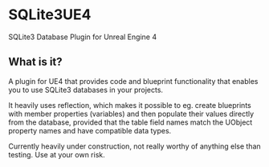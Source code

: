 # SQLite3UE4
SQLite3 Database Plugin for Unreal Engine 4

## What is it?
A plugin for UE4 that provides code and blueprint functionality that enables you to use SQLite3 databases in your projects.

It heavily uses reflection, which makes it possible to eg. create blueprints with member properties (variables) and then populate their values directly from the database, provided that the table field names match the UObject property names and have compatible data types.

Currently heavily under construction, not really worthy of anything else than testing. Use at your own risk.